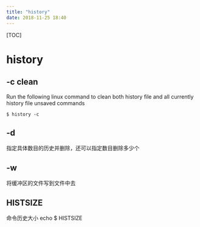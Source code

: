 ```yaml
---
title: "history"
date: 2018-11-25 18:40
---
```



[TOC]


# history





## -c clean

Run the following linux command to clean both history file and all currently history file unsaved commands

```
$ history -c
```



## -d   

指定具体数目的历史并删除，还可以指定数目删除多少个



## -w

将缓冲区的文件写到文件中去



## HISTSIZE   

命令历史大小      echo $ HISTSIZE